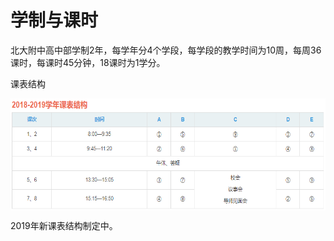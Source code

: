 # 学制与课时

北大附中高中部学制2年，每学年分4个学段，每学段的教学时间为10周，每周36课时，每课时45分钟，18课时为1学分。

课表结构

<img src="/images/1819structure.png" width = "700" height = "179" alt="课表结构18-19" align=center />

2019年新课表结构制定中。
